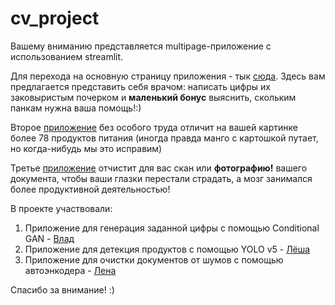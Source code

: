 # cv_project

Вашему вниманию представляется multipage-приложение с использованием streamlit.

Для перехода на основную страницу приложения - тык [сюда](https://ivaelen-cv-project-food-detection-s04dgb.streamlit.app/Conditional_GAN). Здесь вам предлагается представить себя врачом: написать цифры их заковыристым почерком и **маленький бонус** выяснить, скольким панкам нужна ваша помощь!:)

Второе [приложение](https://ivaelen-cv-project-food-detection-s04dgb.streamlit.app/) без особого труда отличит на вашей картинке более 78 продуктов питания (иногда правда манго с картошкой путает, но когда-нибудь мы это исправим)

Третье [приложение](https://ivaelen-cv-project-food-detection-s04dgb.streamlit.app/Noise_cleaner) отчистит для вас скан или **фотографию!** вашего документа, чтобы ваши глазки перестали страдать, а мозг занимался более продуктивной деятельностью!

В проекте участвовали: 
1) Приложение для генерация заданной цифры с помощью Conditional GAN - [Влад](https://github.com/zologinvlad)
2) Приложение для детекция продуктов с помощью YOLO v5 - [Лёша](https://github.com/AlexeyPratsevityi)
3) Приложение для очистки документов от шумов с помощью автоэнкодера - [Лена](https://github.com/IvaElen)

Спасибо за внимание! :)
